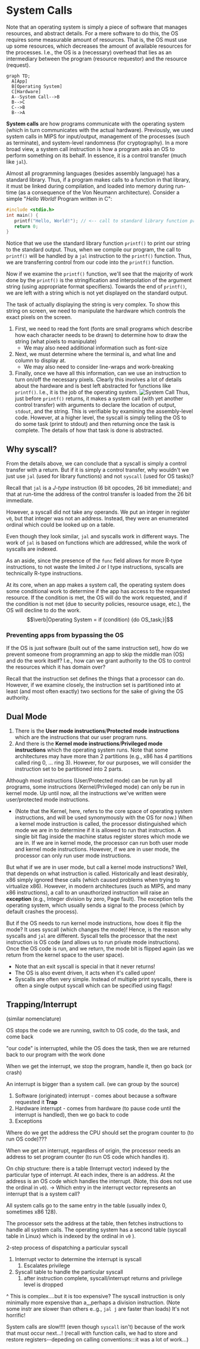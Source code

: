 # System Calls
Note that an operating system is simply a piece of software that manages resources, and abstract details. For a mere software to do this, the OS requires some measurable amount of resources. That is, the OS must use up some resources, which decreases the amount of available resources for the processes. I.e., the OS is a (necessary) overhead that lies as an intermediary between the program (resource requestor) and the resource (request).
```mermaid
graph TD; 
  A[App] 
  B[Operating System]
  C[Hardware] 
  A--System Call-->B
  B-->C
  C-->B
  B-->A
```
**System calls** are how programs communicate with the operating system (which in turn communicates with the actual hardware). Previously, we used system calls in MIPS for input/output, management of the processes (such as terminate), and system-level randomness (for cryptography). In a more broad view, a system call instruction is how a program asks an OS to perform something on its behalf. In essence, it is a control transfer (much like `jal`).

Almost all programming languages (besides assembly language) has a standard library. Thus, if a program makes calls to a function in that library, it must be linked during compilation, and loaded into memory during run-time (as a consequence of the Von Neumann architecture). Consider a simple "*Hello World!* Program written in C":
```C
#include <stdio.h>
int main() {
   printf("Hello, World!"); // <-- call to standard library function printf()
   return 0;
}
```
Notice that we use the standard library function `printf()` to print our string to the standard output. Thus, when we compile our program, the call to `printf()` will be handled by a `jal` instruction to the `printf()` function. Thus, we are transferring control from our code into the `printf()` function.

Now if we examine the `printf()` function, we'll see that the majority of work done by the `printf()` is the stringification and interpolation of the argument string (using appropriate format specifiers). Towards the end of `printf()`, we are left with a string which is not yet displayed on the standard output.

The task of actually displaying the string is very complex. To show this string on screen, we need to manipulate the hardware which controls the exact pixels on the screen.
1. First, we need to read the font (fonts are small programs which describe how each character needs to be drawn) to determine how to draw the string (what pixels to manipulate)
	* We may also need additional information such as font-size
2. Next, we must determine where the terminal is, and what line and column to display at.
	* We may also need to consider line-wraps and work-breaking 
3. Finally, once we have all this information, can we use an instruction to turn on/off the necessary pixels.
Clearly this involves a lot of details about the hardware and is best left abstracted for functions like `printf()`. I.e., it is the job of the operating system.
![System Call](Assets/System%20Call.png)
Thus, just before `printf()` returns, it makes a system call (with yet another control transfer) with arguments to declare the location of output, `stdout`, and the string. This is verifiable by examining the assembly-level code. However, at a higher level, the syscall is simply telling the OS to do some task (print to stdout) and then returning once the task is complete. The details of how that task is done is abstracted.

## Why syscall?
From the details above, we can conclude that a syscall is simply a control transfer with a return. But if it is simply a control transfer, why wouldn't we just use `jal` (used for library functions) and not `syscall` (used for OS tasks)?

Recall that `jal` is a *J-type* instruction (6 bit opcodes, 26 bit immediate); and that at run-time the address of the control transfer is loaded from the 26 bit immediate. 

However, a syscall did not take any operands. We put an integer in register `v0`, but that integer was not an address. Instead, they were an enumerated ordinal which could be looked up on a table.

Even though they look similar, `jal` and syscalls work in different ways. The work of `jal` is based on functions which are addressed, while the work of syscalls are indexed.

As an aside, since the presence of the `func` field allows for more R-type instructions, to not waste the limited J or I type instructions, syscalls are technically R-type instructions.

At its core, when an app makes a system call, the operating system does some conditional work to determine if the app has access to the requested resource. If the condition is met, the OS will do the work requested, and if the condition is not met (due to security policies, resource usage, etc.), the OS will decline to do the work.$$\verb|Operating System = if (condition) {do OS_task;}|$$
### Preventing apps from bypassing the OS
If the OS is just software (built out of the same instruction set), how do we prevent someone from programming an app to skip the middle man (OS) and do the work itself? I.e., how can we grant authority to the OS to control the resources which it has domain over?

Recall that the instruction set defines the things that a processor can do. However, if we examine closely, the instruction set is partitioned into at least (and most often exactly) two sections for the sake of giving the OS authority.

## Dual Mode
1. There is the **User mode instructions**/**Protected mode instructions** which are the instructions that our user program runs.
2. And there is the **Kernel mode instructions**/**Privileged mode instructions** which the operating system runs.
Note that some architectures may have more than 2 partitions (e.g., x86 has 4 partitions called ring 0, ... ring 3). However, for our purposes, we will consider the instruction set to be partitioned into 2 parts.

Although most instructions (User/Protected mode) can be run by all programs, some instructions (Kernel/Privileged mode) can only be run in kernel mode. Up until now, all the instructions we've written were user/protected mode instructions.
* (Note that the Kernel, here, refers to the core space of operating system instructions, and will be used synonymously with the OS for now.)
When a kernel mode instruction is called, the processor distinguished which mode we are in to determine if it is allowed to run that instruction. A single bit flag inside the machine status register stores which mode we are in. If we are in kernel mode, the processor can run both user mode and kernel mode instructions. However, if we are in user mode, the processor can only run user mode instructions.

But what if we are in user mode, but call a kernel mode instructions? Well, that depends on what instruction is called. Historically and least desirably, x86 simply ignored these calls (which caused problems when trying to virtualize x86). However, in modern architectures (such as MIPS, and many x86 instructions), a call to an unauthorized instruction will raise an **exception** (e.g., Integer division by zero, Page fault). The exception tells the operating system, which usually sends a signal to the process (which by default crashes the process).

But if the OS needs to run kernel mode instructions, how does it flip the mode? It uses syscall (which changes the mode)! Hence, is the reason why syscalls and `jal` are different. Syscall tells the processor that the next instruction is OS code (and allows us to run private mode instructions). Once the OS code is run, and we return, the mode bit is flipped again (as we return from the kernel space to the user space).
+ Note that an exit syscall is special in that it never returns!
+ The OS is also event driven, it acts when it's called upon!
+ Syscalls are often very simple. Instead of multiple print syscalls, there is often a single output syscall which can be specified using flags!

## Trapping/Interrupt
(similar nomenclature)

OS stops the code we are running, switch to OS code, do the task, and come back

"our code" is interrupted, while the OS does the task, then we are returned back to our program with the work done

When we get the interrupt, we stop the program, handle it, then go back (or crash)

An interrupt is bigger than a system call. (we can group by the source)
1. Software (originated) interrupt - comes about because a software requested it **Trap**
2. Hardware interrupt - comes from hardware (to pause code until the interrupt is handled), then we go back to code
3. Exceptions

Where do we get the address the CPU should set the program counter to (to run OS code)???


When we get an interrupt, regardless of origin, the processor needs an address to set program counter (to run OS code which handles it).

On chip structure: there is a table (Interrupt vector) indexed by the particular type of interrupt. At each index, there is an address. At the address is an OS code which handles the interrupt. (Note, this does not use the ordinal in `v0`). → Which entry in the interrupt vector represents an interrupt that is a system call?

All system calls go to the same entry in the table (usually index 0, sometimes x86 128).

The processor sets the address at the table, then fetches instructions to handle all system calls.
The operating system has a second table (syscall table in Linux) which is indexed by the ordinal in `v0` ).


2-step process of dispatching a particular syscall
1. Interrupt vector to determine the interrupt is syscall
	1. Escalates privilege
2. Syscall table to handle the particular syscall
	1. after instruction complete, syscall/interrupt returns and privilege level is dropped

^ This is complex....but it is too expensive?
The syscall instruction is only minimally more expensive than a,,,perhaps a division instruction.
(Note some instr are slower than others e..g., `jal j` are faster than loads)
It's not horrific! 

System calls are slow!!!! (even though `syscall` isn't) because of the work that must occur next...! (recall with function calls, we had to store and restore registers--depeding on calling conventions:::it was a lot of work...)